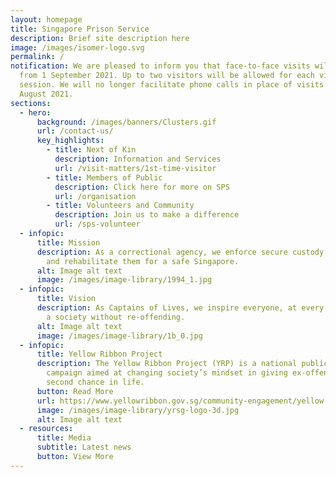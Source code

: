 ```yaml
---
layout: homepage
title: Singapore Prison Service
description: Brief site description here
image: /images/isomer-logo.svg
permalink: /
notification: We are pleased to inform you that face-to-face visits will resume
  from 1 September 2021. Up to two visitors will be allowed for each visit
  session. We will no longer facilitate phone calls in place of visits after 31
  August 2021.
sections:
  - hero:
      background: /images/banners/Clusters.gif
      url: /contact-us/
      key_highlights:
        - title: Next of Kin
          description: Information and Services
          url: /visit-matters/1st-time-visitor
        - title: Members of Public
          description: Click here for more on SPS
          url: /organisation
        - title: Volunteers and Community
          description: Join us to make a difference
          url: /sps-volunteer
  - infopic:
      title: Mission
      description: As a correctional agency, we enforce secure custody of offenders
        and rehabilitate them for a safe Singapore.
      alt: Image alt text
      image: /images/image-library/1994_1.jpg
  - infopic:
      title: Vision
      description: As Captains of Lives, we inspire everyone, at every chance, towards
        a society without re-offending.
      alt: Image alt text
      image: /images/image-library/1b_0.jpg
  - infopic:
      title: Yellow Ribbon Project
      description: The Yellow Ribbon Project (YRP) is a national public engagement
        campaign aimed at changing society’s mindset in giving ex-offenders a
        second chance in life.
      button: Read More
      url: https://www.yellowribbon.gov.sg/community-engagement/yellow-ribbon-project
      image: /images/image-library/yrsg-logo-3d.jpg
      alt: Image alt text
  - resources:
      title: Media
      subtitle: Latest news
      button: View More
---
```

